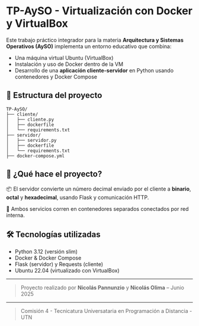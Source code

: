 # TP-AySO - Virtualización con Docker y VirtualBox

Este trabajo práctico integrador para la materia **Arquitectura y Sistemas Operativos (AySO)** implementa un entorno educativo que combina:

- Una máquina virtual Ubuntu (VirtualBox)
- Instalación y uso de Docker dentro de la VM
- Desarrollo de una **aplicación cliente-servidor** en Python usando contenedores y Docker Compose

## 📁 Estructura del proyecto

```
TP-AySO/
├── cliente/
│   ├── cliente.py
│   ├── dockerfile
│   └── requirements.txt
├── servidor/
│   ├── servidor.py
│   ├── dockerfile
│   └── requirements.txt
├── docker-compose.yml
```

## 🚀 ¿Qué hace el proyecto?

📦 El servidor convierte un número decimal enviado por el cliente a **binario**, **octal** y **hexadecimal**, usando Flask y comunicación HTTP.

🧪 Ambos servicios corren en contenedores separados conectados por red interna.

## 🛠️ Tecnologías utilizadas

- Python 3.12 (versión slim)
- Docker & Docker Compose
- Flask (servidor) y Requests (cliente)
- Ubuntu 22.04 (virtualizado con VirtualBox)

---

> Proyecto realizado por **Nicolás Pannunzio** y **Nicolás Olima** – Junio 2025

---

> Comisión 4 - Tecnicatura Universataria en Programación a Distancia - UTN
